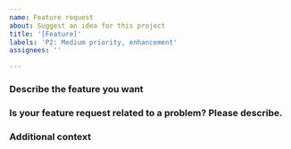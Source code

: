```yaml
---
name: Feature request
about: Suggest an idea for this project
title: '[Feature]'
labels: 'P2: Medium priority, enhancement'
assignees: ''

---
```


<!-- Right after [Feature] you should add a simple title describing the feature request, e.g. [Feature] AD Block Extension. -->

<!-- Please only add more than one topic to the issue if they are directly related. New issues must be created for each different topic. -->

<!-- The comments between these brackets won't show up in the submitted issue (as you can see in the Preview). -->

### Describe the feature you want
<!-- A clear and concise description of what you wish should happen.
Example: *I think it would be nice if you add feature X which makes Y possible.

Optionally, also describe alternatives you've considered.
Example: *Z is also a good alternative. Not as good as Y, but at least...* or *I considered Z, but that didn't turn out to be a good idea because...* -->

### Is your feature request related to a problem? Please describe.
<!-- A clear and concise description of what the problem is.
Example: I'm always frustrated when [...] -->

### Additional context
<!-- Add any other context, like screenshots, about the feature request here. -->
